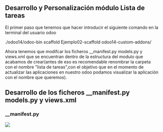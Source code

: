 ## Desarrollo y Personalización módulo Lista de tareas

El primer paso que tenemos que hacer introducir el siguiente comando en la terminal del usuario odoo

./odoo14/odoo-bin scaffold Ejemplo02-scaffold odoo14-custom-addons/

Ahora tenemos que modifcar los ficheros __manifest.py models.py y views.xml que se encuentran dentro de la estructura del modulo que acabamos de crear(antes de eso es recomendable renombrar la carpeta con el nombre "lista de tareas",con el objetivo que en el momento de actualizar las aplicaciones en nuestro odoo podamos visualizar la aplicación con el nombre que queremos).

## Desarrollo de los ficheros __manifest.py models.py y views.xml

### __manifest.py
![](Imagenes%20README/manifest.png)